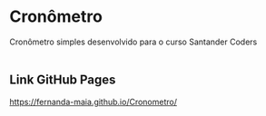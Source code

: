 # Cronômetro

Cronômetro simples desenvolvido para o curso Santander Coders
<br/>
<br/>

## Link GitHub Pages 
https://fernanda-maia.github.io/Cronometro/
